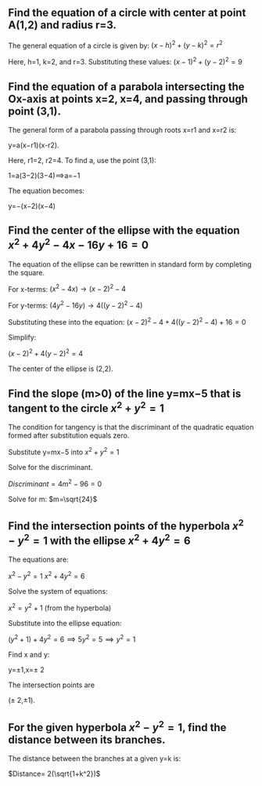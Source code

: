 
## Find the equation of a circle with center at point A(1,2) and radius r=3.

The general equation of a circle is given by: $(x-h)^2+(y-k)^2=r^2$
 
Here, h=1, k=2, and r=3. Substituting these values: $(x-1)^2+(y-2)^2=9$



## Find the equation of a parabola intersecting the Ox-axis at points x=2, x=4, and passing through point (3,1).

The general form of a parabola passing through roots x=r1 and x=r2 is: 

y=a(x−r1)(x-r2).

 
Here, r1=2, r2=4. To find a, use the point (3,1):

1=a(3−2)(3−4)⟹a=−1


The equation becomes:

y=−(x−2)(x−4)



## Find the center of the ellipse with the equation $x^2+4y^2-4x-16y+16=0$

The equation of the ellipse can be rewritten in standard form by completing the square. 

For x-terms: $(x^2-4x)→(x−2)^2-4$

For y-terms: $(4y^2-16y)→4((y−2)^2−4)$


Substituting these into the equation: $(x−2)^2 −4+4((y−2)^2-4)+16=0$

Simplify:

$(x−2) ^2+4(y-2)^2=4$


The center of the ellipse is (2,2).

## Find the slope (m>0) of the line y=mx−5 that is tangent to the circle $x^2+y^2=1$

The condition for tangency is that the discriminant of the quadratic equation formed after substitution equals zero.

Substitute y=mx−5 into  $x^2+y^2=1$

Solve for the discriminant.

$Discriminant=4m^2-96=0$

Solve for m:
$m=\sqrt{24}$
 

## Find the intersection points of the hyperbola $x^2-y^2=1$ with the ellipse $x^2+4y^2=6$

The equations are:

$x^2-y^2=1$
$x^2+4y^2=6$


Solve the system of equations:

$x^2=y^2+1$ (from the hyperbola)

Substitute into the ellipse equation:

$(y^2+1)+4y^2=6 ⟹ 5y^2=5 ⟹ y^2=1  $


Find x and y:

y=±1,x=± 2
 
The intersection points are 

(± 2,±1).


## For the given hyperbola $x^2-y^2=1$, find the distance between its branches.

The distance between the branches at a given y=k is:

$Distance= 2(\sqrt{1+k^2})$
 
